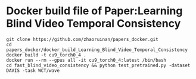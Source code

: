 # Docker build file of Paper:Learning Blind Video Temporal Consistency

```
git clone https://github.com/zhaoruinan/papers_docker.git
cd papers_docker/docker_build_Learning_Blind_Video_Temporal_Consistency
docker build -t cu9_torch0_4 .
docker run --rm --gpus all -it cu9_torch0_4:latest /bin/bash
cd fast_blind_video_consistency && python test_pretrained.py -dataset DAVIS -task WCT/wave
```
